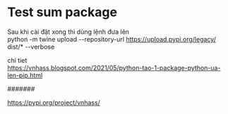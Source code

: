 # Test sum package
Sau khi cài đặt xong thì dùng lệnh đưa lên
<br>
python -m twine upload --repository-url https://upload.pypi.org/legacy/ dist/*  --verbose

chi tiet <br>
https://vnhass.blogspot.com/2021/05/python-tao-1-package-python-ua-len-pip.html


#######

https://pypi.org/project/vnhass/

